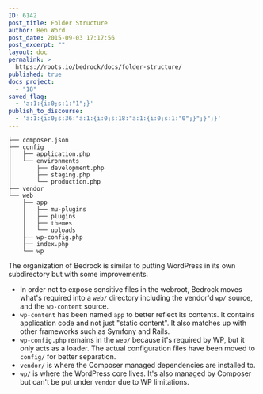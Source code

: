 ```yaml
---
ID: 6142
post_title: Folder Structure
author: Ben Word
post_date: 2015-09-03 17:17:56
post_excerpt: ""
layout: doc
permalink: >
  https://roots.io/bedrock/docs/folder-structure/
published: true
docs_project:
  - "18"
saved_flag:
  - 'a:1:{i:0;s:1:"1";}'
publish_to_discourse:
  - 'a:1:{i:0;s:36:"a:1:{i:0;s:18:"a:1:{i:0;s:1:"0";}";}";}'
---
```

```
├── composer.json
├── config
│   ├── application.php
│   └── environments
│       ├── development.php
│       ├── staging.php
│       └── production.php
├── vendor
└── web
    ├── app
    │   ├── mu-plugins
    │   ├── plugins
    │   ├── themes
    │   └── uploads
    ├── wp-config.php
    ├── index.php
    └── wp
```

The organization of Bedrock is similar to putting WordPress in its own subdirectory but with some improvements.

* In order not to expose sensitive files in the webroot, Bedrock moves what's required into a `web/` directory including the vendor'd `wp/` source, and the `wp-content` source.
* `wp-content` has been named `app` to better reflect its contents. It contains application code and not just "static content". It also matches up with other frameworks such as Symfony and Rails.
* `wp-config.php` remains in the `web/` because it's required by WP, but it only acts as a loader. The actual configuration files have been moved to `config/` for better separation.
* `vendor/` is where the Composer managed dependencies are installed to.
* `wp/` is where the WordPress core lives. It's also managed by Composer but can't be put under `vendor` due to WP limitations.